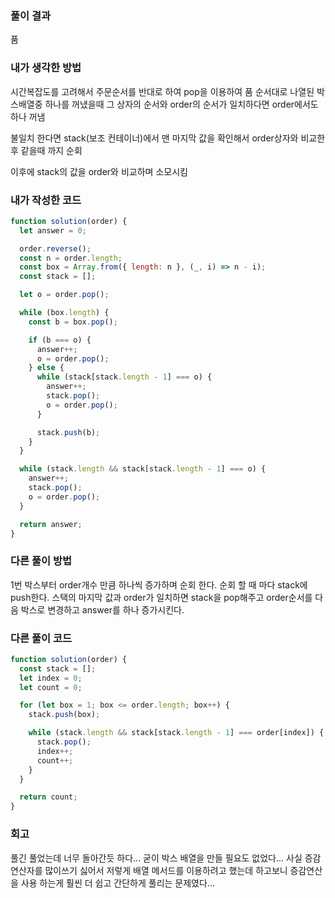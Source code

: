 ### 풀이 결과

품

### 내가 생각한 방법

시간복잡도를 고려해서 주문순서를 반대로 하여 pop을 이용하여 품
순서대로 나열된 박스배열중 하나를 꺼냈을때 그 상자의 순서와 order의 순서가 일치하다면
order에서도 하나 꺼냄

불일치 한다면 stack(보조 컨테이너)에서 맨 마지막 값을 확인해서 order상자와 비교한 후 같을때 까지 순회

이후에 stack의 값을 order와 비교하며 소모시킴

### 내가 작성한 코드

```javascript
function solution(order) {
  let answer = 0;

  order.reverse();
  const n = order.length;
  const box = Array.from({ length: n }, (_, i) => n - i);
  const stack = [];

  let o = order.pop();

  while (box.length) {
    const b = box.pop();

    if (b === o) {
      answer++;
      o = order.pop();
    } else {
      while (stack[stack.length - 1] === o) {
        answer++;
        stack.pop();
        o = order.pop();
      }

      stack.push(b);
    }
  }

  while (stack.length && stack[stack.length - 1] === o) {
    answer++;
    stack.pop();
    o = order.pop();
  }

  return answer;
}
```

### 다른 풀이 방법

1번 박스부터 order개수 만큼 하나씩 증가하며 순회 한다.
순회 할 때 마다 stack에 push한다.
스택의 마지막 값과 order가 일치하면
stack을 pop해주고 order순서를 다음 박스로 변경하고 answer를 하나 증가시킨다.

### 다른 풀이 코드

```javascript
function solution(order) {
  const stack = [];
  let index = 0;
  let count = 0;

  for (let box = 1; box <= order.length; box++) {
    stack.push(box);

    while (stack.length && stack[stack.length - 1] === order[index]) {
      stack.pop();
      index++;
      count++;
    }
  }

  return count;
}
```

### 회고

풀긴 풀었는데 너무 돌아간듯 하다...
굳이 박스 배열을 만들 필요도 없었다...
사실 증감연산자를 많이쓰기 싫어서 저렇게 배열 메서드를 이용하려고 했는데 하고보니 증감연산을 사용 하는게 훨씬 더 쉽고 간단하게
풀리는 문제였다...

